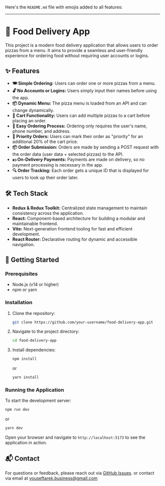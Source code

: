 Here's the `README.md` file with emojis added to all features:

---

# 🍕 Food Delivery App

This project is a modern food delivery application that allows users to order pizzas from a menu. It aims to provide a seamless and user-friendly experience for ordering food without requiring user accounts or logins.

## ✨ Features

- **🍽️ Simple Ordering:** Users can order one or more pizzas from a menu.
- **🔓 No Accounts or Logins:** Users simply input their names before using the app.
- **📦 Dynamic Menu:** The pizza menu is loaded from an API and can change dynamically.
- **🛒 Cart Functionality:** Users can add multiple pizzas to a cart before placing an order.
- **📝 Easy Ordering Process:** Ordering only requires the user's name, phone number, and address.
- **🚀 Priority Orders:** Users can mark their order as "priority" for an additional 20% of the cart price.
- **📦 Order Submission:** Orders are made by sending a POST request with the order data (user data + selected pizzas) to the API.
- **💵 On-Delivery Payments:** Payments are made on delivery, so no payment processing is necessary in the app.
- **🔍 Order Tracking:** Each order gets a unique ID that is displayed for users to look up their order later.

## 🛠️ Tech Stack

- **Redux & Redux Toolkit:** Centralized state management to maintain consistency across the application.
- **React:** Component-based architecture for building a modular and maintainable frontend.
- **Vite:** Next-generation frontend tooling for fast and efficient development.
- **React Router:** Declarative routing for dynamic and accessible navigation.

## 🚀 Getting Started

### Prerequisites

- Node.js (v14 or higher)
- npm or yarn

### Installation

1. Clone the repository:
   ```bash
   git clone https://github.com/your-username/food-delivery-app.git
   ```
2. Navigate to the project directory:
   ```bash
   cd food-delivery-app
   ```
3. Install dependencies:
   ```bash
   npm install
   ```
   or
   ```bash
   yarn install
   ```

### Running the Application

To start the development server:
```bash
npm run dev
```
or
```bash
yarn dev
```

Open your browser and navigate to `http://localhost:5173` to see the application in action.

## 📬 Contact

For questions or feedback, please reach out via [GitHub Issues](https://github.com/youseftrek/react-food-delivery/issues).
or contact via email at [youseftarek.business@gmail.com](mailto:youseftarek.business@gmail.com)
